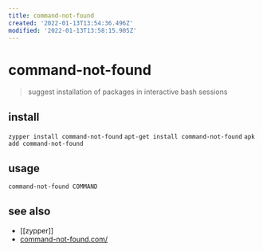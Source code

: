```yaml
---
title: command-not-found
created: '2022-01-13T13:54:36.496Z'
modified: '2022-01-13T13:58:15.905Z'
---
```


# command-not-found

> suggest installation of packages in interactive bash sessions 

## install

`zypper install command-not-found` `apt-get install command-not-found` `apk add command-not-found`

## usage

```sh
command-not-found COMMAND
```

## see also

- [[zypper]]
- [command-not-found.com/](https://command-not-found.com/)
